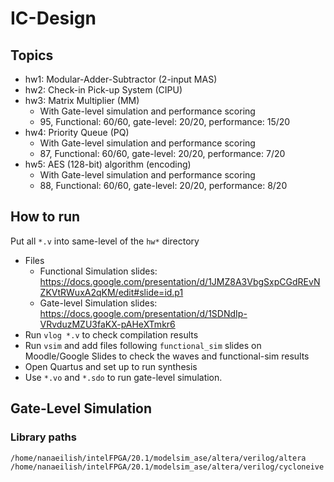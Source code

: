 # IC-Design
## Topics
- hw1: Modular-Adder-Subtractor (2-input MAS)
- hw2: Check-in Pick-up System (CIPU)
- hw3: Matrix Multiplier (MM)
    - With Gate-level simulation and performance scoring
    - 95, Functional: 60/60, gate-level: 20/20, performance: 15/20
- hw4: Priority Queue (PQ)
    - With Gate-level simulation and performance scoring
    - 87, Functional: 60/60, gate-level: 20/20, performance: 7/20
- hw5: AES (128-bit) algorithm (encoding)
    - With Gate-level simulation and performance scoring
    - 88, Functional: 60/60, gate-level: 20/20, performance: 8/20
<!-- ## Time spent
- hw1: 2 hours
- hw2: About 4 days, 15 hours
- hw3: 2 hours+ 5 hours + 1 hour (pre-sim); 1 hour (synthesis); 5 hours (gate-level) credit to @TA for pointing out the mismatched clock.
- hw4: -->
## How to run
Put all `*.v` into same-level of the `hw*` directory
- Files
    - Functional Simulation slides: https://docs.google.com/presentation/d/1JMZ8A3VbgSxpCGdREvNZKVtRWuxA2qKM/edit#slide=id.p1
    - Gate-level Simulation slides: https://docs.google.com/presentation/d/1SDNdIp-VRvduzMZU3faKX-pAHeXTmkr6
- Run `vlog *.v` to check compilation results
- Run `vsim` and add files following `functional_sim` slides on Moodle/Google Slides to check the waves and functional-sim results
- Open Quartus and set up to run synthesis
- Use `*.vo` and `*.sdo` to run gate-level simulation.


## Gate-Level Simulation 
### Library paths
```
/home/nanaeilish/intelFPGA/20.1/modelsim_ase/altera/verilog/altera
/home/nanaeilish/intelFPGA/20.1/modelsim_ase/altera/verilog/cycloneive
```